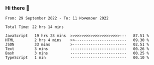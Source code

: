 ### Hi there 👋

<!--START_SECTION:waka-->

```text
From: 29 September 2022 - To: 11 November 2022

Total Time: 22 hrs 14 mins

JavaScript   19 hrs 28 mins  >>>>>>>>>>>>>>>>>>>>>>---   87.51 %
HTML         2 hrs 4 mins    >>-----------------------   09.30 %
JSON         33 mins         >------------------------   02.51 %
Text         3 mins          -------------------------   00.26 %
Bash         3 mins          -------------------------   00.25 %
TypeScript   1 min           -------------------------   00.10 %
```

<!--END_SECTION:waka-->

<!--
**tranhieu1906/tranhieu1906** is a ✨ _special_ ✨ repository because its `README.md` (this file) appears on your GitHub profile.

Here are some ideas to get you started:

- 🔭 I’m currently working on ...
- 🌱 I’m currently learning ...
- 👯 I’m looking to collaborate on ...
- 🤔 I’m looking for help with ...
- 💬 Ask me about ...
- 📫 How to reach me: ...
- 😄 Pronouns: ...
- ⚡ Fun fact: ...
-->
